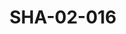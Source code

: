 ---
pid: SHA-02-016
title: SHA-02-016
language: ar
original_label: 
rights: شرحبيل احمد
location_of_original: شرحبيل احمد
photographer_or_studio: 
scanned_from: photograph 12.2 by 16.4
_date: '1962'
location: اثيوبيا، مصوع
description: 'استقبال البعثة '
additional_notes: 
permission_display: 'yes'
on_server: 'no'
on_website: 'no'
permalink: /photopages/ar/SHA-02-016.html
layout: photo-page
---